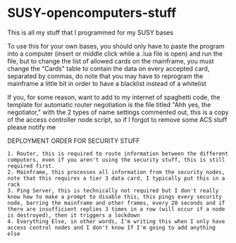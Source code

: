 # SUSY-opencomputers-stuff

This is all my stuff that I programmed for my SUSY bases

To use this for your own bases, you should only have to paste the program into a computer (insert or middle click while a .lua file is open) and run the file, but to change the list of allowed cards on the mainframe, you must change the "Cards" table to contain the data on every accepted card, separated by commas, do note that you may have to reprogram the mainframe a little bit in order to have a blacklist instead of a whitelist

If you, for some reason, want to add to my internet of spaghetti code, the template for automatic router negotiation is the file titled "Ahh yes, the negotiator," with the 2 types of name settings commented out, this is a copy of the access controller node script, so if I forgot to remove some ACS stuff please notify me

DEPLOYMENT ORDER FOR SECURITY STUFF

    1. Router, this is required to route information between the different computers, even if you aren't using the security stuff, this is still required first.
    2. Mainframe, this processes all information from the security nodes, note that this requires a tier 3 data card, I typically put this in a rack
    3. Ping Server, this is technically not required but I don't really know how to make a prompt to disable this, this pings every security node, barring the mainframe and other frames, every 20 seconds and if there are insufficient replies 3 times in a row (will occur if a node is destroyed), then it triggers a lockdown
    4. Everything Else, in other words, I'm writing this when I only have access control nodes and I don't know If I'm going to add anything else